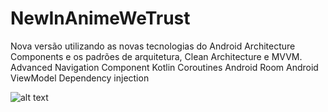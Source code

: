 # NewInAnimeWeTrust
Nova versão utilizando as novas tecnologias do Android Architecture Components e os padrões de arquitetura, Clean Architecture e MVVM.
Advanced Navigation Component
Kotlin Coroutines
Android Room
Android ViewModel
Dependency injection


![alt text](https://github.com/20202899/NewInAnimeWeTrust/blob/master/imgs/Screenshot_2020-07-29-12-47-03-770_com.carlos.silva.inanimewetrust.jpg=720x1080)
